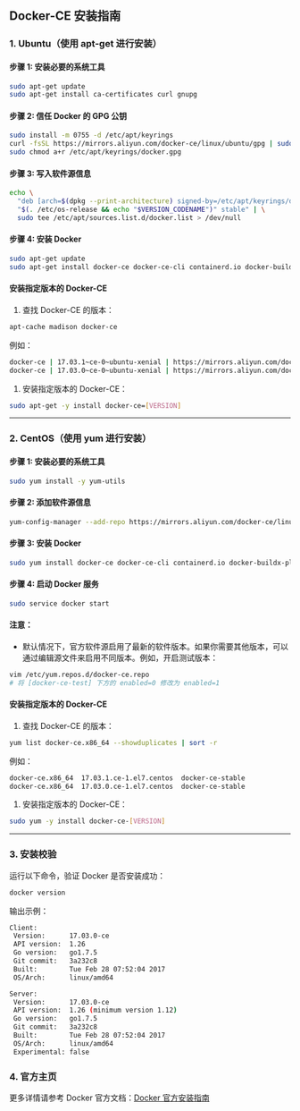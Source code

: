 ## Docker-CE 安装指南

### 1. **Ubuntu（使用 apt-get 进行安装）**

#### 步骤 1: 安装必要的系统工具

```bash
sudo apt-get update
sudo apt-get install ca-certificates curl gnupg
```

#### 步骤 2: 信任 Docker 的 GPG 公钥

```bash
sudo install -m 0755 -d /etc/apt/keyrings
curl -fsSL https://mirrors.aliyun.com/docker-ce/linux/ubuntu/gpg | sudo gpg --dearmor -o /etc/apt/keyrings/docker.gpg
sudo chmod a+r /etc/apt/keyrings/docker.gpg
```

#### 步骤 3: 写入软件源信息

```bash
echo \
  "deb [arch=$(dpkg --print-architecture) signed-by=/etc/apt/keyrings/docker.gpg] https://mirrors.aliyun.com/docker-ce/linux/ubuntu \
  "$(. /etc/os-release && echo "$VERSION_CODENAME")" stable" | \
  sudo tee /etc/apt/sources.list.d/docker.list > /dev/null
```

#### 步骤 4: 安装 Docker

```bash
sudo apt-get update
sudo apt-get install docker-ce docker-ce-cli containerd.io docker-buildx-plugin docker-compose-plugin
```

#### 安装指定版本的 Docker-CE

1. 查找 Docker-CE 的版本：

```bash
apt-cache madison docker-ce
```

例如：

```bash
docker-ce | 17.03.1~ce-0~ubuntu-xenial | https://mirrors.aliyun.com/docker-ce/linux/ubuntu xenial/stable amd64 Packages
docker-ce | 17.03.0~ce-0~ubuntu-xenial | https://mirrors.aliyun.com/docker-ce/linux/ubuntu xenial/stable amd64 Packages
```

1. 安装指定版本的 Docker-CE：

```bash
sudo apt-get -y install docker-ce=[VERSION]
```

------

### 2. **CentOS（使用 yum 进行安装）**

#### 步骤 1: 安装必要的系统工具

```bash
sudo yum install -y yum-utils
```

#### 步骤 2: 添加软件源信息

```bash
yum-config-manager --add-repo https://mirrors.aliyun.com/docker-ce/linux/centos/docker-ce.repo
```

#### 步骤 3: 安装 Docker

```bash
sudo yum install docker-ce docker-ce-cli containerd.io docker-buildx-plugin docker-compose-plugin
```

#### 步骤 4: 启动 Docker 服务

```bash
sudo service docker start
```

#### 注意：

- 默认情况下，官方软件源启用了最新的软件版本。如果你需要其他版本，可以通过编辑源文件来启用不同版本。例如，开启测试版本：

```bash
vim /etc/yum.repos.d/docker-ce.repo
# 将 [docker-ce-test] 下方的 enabled=0 修改为 enabled=1
```

#### 安装指定版本的 Docker-CE

1. 查找 Docker-CE 的版本：

```bash
yum list docker-ce.x86_64 --showduplicates | sort -r
```

例如：

```bash
docker-ce.x86_64  17.03.1.ce-1.el7.centos  docker-ce-stable
docker-ce.x86_64  17.03.0.ce-1.el7.centos  docker-ce-stable
```

1. 安装指定版本的 Docker-CE：

```bash
sudo yum -y install docker-ce-[VERSION]
```

------

### 3. **安装校验**

运行以下命令，验证 Docker 是否安装成功：

```bash
docker version
```

输出示例：

```bash
Client:
 Version:      17.03.0-ce
 API version:  1.26
 Go version:   go1.7.5
 Git commit:   3a232c8
 Built:        Tue Feb 28 07:52:04 2017
 OS/Arch:      linux/amd64

Server:
 Version:      17.03.0-ce
 API version:  1.26 (minimum version 1.12)
 Go version:   go1.7.5
 Git commit:   3a232c8
 Built:        Tue Feb 28 07:52:04 2017
 OS/Arch:      linux/amd64
 Experimental: false
```

### 4. **官方主页**

更多详情请参考 Docker 官方文档：[Docker 官方安装指南](https://docs.docker.com/engine/install/)